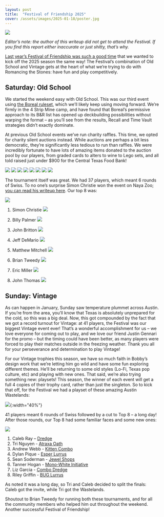 ```yaml
---
layout: post
title:  "Festival of Friendship 2025"
cover: /assets/images/2025-01-18/poster.jpg
---
```


![]({{site.cdn_url}}/assets/images/2025-01-18/festival_poster_2025.jpg)

*Editor’s note: the author of this writeup did not get to attend the Festival.
If you find this report either inaccurate or just shitty, that’s why.*

[Last year’s Festival of Friendship was such a good time](https://stonesmtg.com/results/2024-01-13/)
that we wanted to kick off the 2025
season the same way! The Festival’s combination of Old School and Vintage gets
at the heart of what we’re trying to do with Romancing the Stones: have fun and
play competitively.

## Saturday: Old School

We started the weekend easy with Old School. This was our third event using
[the Boreal ruleset](https://ottawaoldschool.com/boreal-banlist/), which we’ll
likely keep using moving forward. We’re firmly in the 4 Strip Mine camp, and
have found that Boreal’s permissive approach to its B&R list has opened up
deckbuilding possibilities without warping the format – as you’ll see from the
results, Recall and Time Vault strategies didn’t exactly dominate.

At previous Old School events we’ve run charity raffles. This time, we opted
for charity silent auctions instead. While auctions are perhaps a bit less
democratic, they’re significantly less tedious to run than raffles. We were
incredibly fortunate to have lots of amazing items donated to the auction
pool by our players, from graded cards to alters to wine to Lego sets, and
all told raised just under $900 for the Central Texas Food Bank!

![]({{site.cdn_url}}/assets/images/2025-01-18/os_scene_1.jpg)
![]({{site.cdn_url}}/assets/images/2025-01-18/os_scene_2.jpg)
![]({{site.cdn_url}}/assets/images/2025-01-18/os_scene_3.jpg)
![]({{site.cdn_url}}/assets/images/2025-01-18/os_scene_4.jpg)
![]({{site.cdn_url}}/assets/images/2025-01-18/os_scene_5.jpg)
![]({{site.cdn_url}}/assets/images/2025-01-18/os_scene_6.jpg)
![]({{site.cdn_url}}/assets/images/2025-01-18/os_scene_7.jpg)
![]({{site.cdn_url}}/assets/images/2025-01-18/os_scene_8.jpg)

The tournament itself was great. We had 37 players, which meant 6 rounds of
Swiss. To no one’s surprise Simon Christie won the event on Naya Zoo;
[you can read his writeup here](https://falling-stars.com/2025/01/21/festival-of-friendship-2025/).
Our top 8 was:

![]({{site.cdn_url}}/assets/images/2025-01-18/os_top_8.jpg)

1.	Simon Christie
![]({{site.cdn_url}}/assets/images/2025-01-18/os_simon.jpg)

2.	Billy Palmer
![]({{site.cdn_url}}/assets/images/2025-01-18/os_billy_8.jpg)

3.	John Britton
![]({{site.cdn_url}}/assets/images/2025-01-18/os_britton.jpg)

4.	Jeff DeMario
![]({{site.cdn_url}}/assets/images/2025-01-18/os_jeff.jpg)

5.	Matthew Mitchell
![]({{site.cdn_url}}/assets/images/2025-01-18/os_matt.jpg)

6.	Brian Tweedy
![]({{site.cdn_url}}/assets/images/2025-01-18/os_tweedy.jpg)

7.	Eric Miller
![]({{site.cdn_url}}/assets/images/2025-01-18/os_eric.jpg)

8.	John Thomas
![]({{site.cdn_url}}/assets/images/2025-01-18/os_thomas.jpg)


## Sunday: Vintage

As can happen in January, Sunday saw temperature plummet across Austin. If
you’re from the area, you’ll know that Texas is absolutely unprepared for the
cold, so this was a big deal. Now, this got compounded by the fact that we got
a record turnout for Vintage: at 41 players, the Festival was our biggest
Vintage event ever! That’s a wonderful accomplishment for us – we love everyone
for coming out to play, and we love our friend Justin Gennari for the promo –
but the timing could have been better, as many players were forced to play
their matches outside in the freezing weather. Thank you all for your
perseverance and determination to play Vintage!

For our Vintage trophies this season, we have so much faith in Bobby’s design
work that we’re letting him go wild and have some fun exploring different
themes. He’ll be returning to some old styles (Lo-Fi, Texas pop culture, etc)
and playing with new ones. That said, we’re also trying something new:
playsets! This season, the winner of each event will get a full 4 copies of
their trophy card, rather than just the singleton. So to kick that off, for the
Festival we had a playset of these amazing Austin Wastelands:

![]({{site.cdn_url}}/assets/images/2025-01-18/austin_wasteland.jpg){:width="40%"}

41 players meant 6 rounds of Swiss followed by a cut to Top 8 – a long day!
After those rounds, our Top 8 had some familiar faces and some new ones:

![]({{site.cdn_url}}/assets/images/2025-01-18/vintage_top_8.jpg)

1.	Caleb Ray – [Dredge]({{site.cdn_url}}/assets/images/2025-01-18/vintage_caleb.txt)
2.	Tri Nguyen - [Atraxa Oath]({{site.cdn_url}}/assets/images/2025-01-18/vintage_tri.txt)
3.	Andrew Webb - [Kitten Combo]({{site.cdn_url}}/assets/images/2025-01-18/vintage_webb.txt)
4.	Dylan Pique - [Esper Lurrus]({{site.cdn_url}}/assets/images/2025-01-18/vintage_dylan.txt)
5.	Sean Soderman - [Jewel Shops]({{site.cdn_url}}/assets/images/2025-01-18/vintage_sean.txt)
6.	Tanner Hogan - [Mono-White Initiative]({{site.cdn_url}}/assets/images/2025-01-18/vintage_tanner.txt)
7.	Liz Garcia - [Combo Dredge]({{site.cdn_url}}/assets/images/2025-01-18/vintage_liz.txt)
8.	Riley Griffin - [BUG Lurrus]({{site.cdn_url}}/assets/images/2025-01-18/vintage_riley.txt)

As noted it was a long day, so Tri and Caleb decided to split the finals: Caleb
got the invite, while Tri got the Wastelands.

Shoutout to Brian Tweedy for running both these tournaments, and for all the
community members who helped him out throughout the weekend. Another successful
Festival of Friendship!


